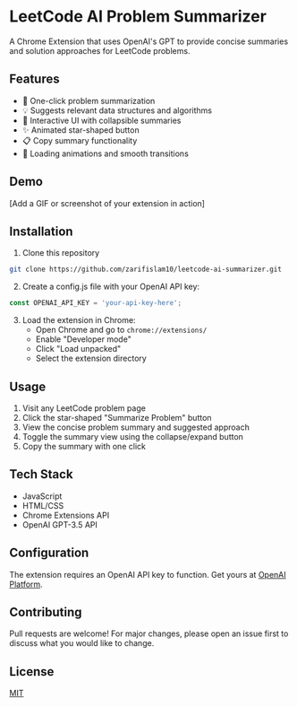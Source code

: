 # LeetCode AI Problem Summarizer

A Chrome Extension that uses OpenAI's GPT to provide concise summaries and solution approaches for LeetCode problems.

## Features

- 🌟 One-click problem summarization
- 💡 Suggests relevant data structures and algorithms
- 🎨 Interactive UI with collapsible summaries
- ✨ Animated star-shaped button
- 📋 Copy summary functionality
- 🔄 Loading animations and smooth transitions

## Demo
[Add a GIF or screenshot of your extension in action]

## Installation

1. Clone this repository
```bash
git clone https://github.com/zarifislam10/leetcode-ai-summarizer.git
```

2. Create a config.js file with your OpenAI API key:
```javascript
const OPENAI_API_KEY = 'your-api-key-here';
```

3. Load the extension in Chrome:
   - Open Chrome and go to `chrome://extensions/`
   - Enable "Developer mode"
   - Click "Load unpacked"
   - Select the extension directory

## Usage

1. Visit any LeetCode problem page
2. Click the star-shaped "Summarize Problem" button
3. View the concise problem summary and suggested approach
4. Toggle the summary view using the collapse/expand button
5. Copy the summary with one click

## Tech Stack

- JavaScript
- HTML/CSS
- Chrome Extensions API
- OpenAI GPT-3.5 API

## Configuration

The extension requires an OpenAI API key to function. Get yours at [OpenAI Platform](https://platform.openai.com/).

## Contributing

Pull requests are welcome! For major changes, please open an issue first to discuss what you would like to change.

## License

[MIT](https://choosealicense.com/licenses/mit/)
